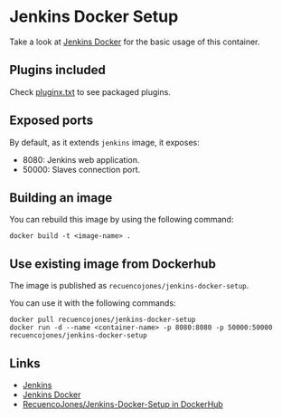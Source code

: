 # Jenkins Docker Setup

Take a look at [Jenkins Docker](https://hub.docker.com/_/jenkins/) for  the basic usage of this container.

## Plugins included

Check [pluginx.txt](./pluginx.txt) to see packaged plugins.

## Exposed ports

By default, as it extends `jenkins` image, it exposes:

- 8080: Jenkins web application.
- 50000: Slaves connection port.

## Building an image

You can rebuild this image by using the following command:

```
docker build -t <image-name> .
```

## Use existing image from Dockerhub

The image is published as `recuencojones/jenkins-docker-setup`.

You can use it with the following commands:

```
docker pull recuencojones/jenkins-docker-setup
docker run -d --name <container-name> -p 8080:8080 -p 50000:50000 recuencojones/jenkins-docker-setup
```

## Links

- [Jenkins](https://jenkins.io/)
- [Jenkins Docker](https://hub.docker.com/_/jenkins/)
- [RecuencoJones/Jenkins-Docker-Setup in DockerHub](https://hub.docker.com/r/recuencojones/jenkins-docker-setup/)

